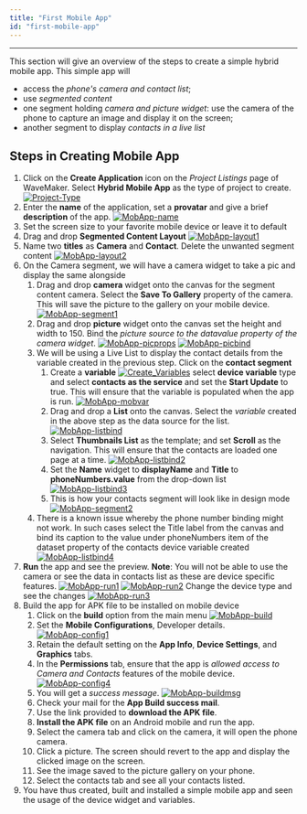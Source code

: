```yaml
---
title: "First Mobile App"
id: "first-mobile-app"
---
```

---
This section will give an overview of the steps to create a simple hybrid mobile app. This simple app will

- access the _phone's camera and contact list_;
- use _segmented content_
- one segment holding _camera and picture widget_: use the camera of the phone to capture an image and display it on the screen;
- another segment to display _contacts in a live list_

## Steps in Creating Mobile App

1. Click on the **Create Application** icon on the _Project Listings_ page of WaveMaker. Select **Hybrid Mobile App** as the type of project to create. [![Project-Type](/learn/assets/project-type.png)](/learn/assets/Project-Type.png)
2. Enter the **name** of the application, set a **provatar** and give a brief **description** of the app. [![MobApp-name](/learn/assets/MobApp-name.png)](/learn/assets/mobApp-name.png)
3. Set the screen size to your favorite mobile device or leave it to default
4. Drag and drop **Segmented Content Layout** [![MobApp-layout1](/learn/assets/MobApp-layout1.png)](/learn/assets/MobApp-layout1.png)
5. Name two **titles** as **Camera** and **Contact**. Delete the unwanted segment content [![MobApp-layout2](/learn/assets/MobApp-layout2.png)](/learn/assets/MobApp-layout2.png)
6. On the Camera segment, we will have a camera widget to take a pic and display the same alongside
    1. Drag and drop **camera** widget onto the canvas for the segment content camera. Select the **Save To Gallery** property of the camera. This will save the picture to the gallery on your mobile device. [![MobApp-segment1](/learn/assets/MobApp-segment1.png)](/learn/assets/MobApp-segment1.png)
    2. Drag and drop **picture** widget onto the canvas set the height and width to 150. Bind the _picture source to the datavalue property of the camera widget_. [![MobApp-picprops](/learn/assets/MobApp-picprops.png)](/learn/assets/MobApp-picprops.png) [![MobApp-picbind](/learn/assets/MobApp-picbind.png)](/learn/assets/MobApp-picbind.png)
    3. We will be using a Live List to display the contact details from the variable created in the previous step. Click on the **contact segment**
        1. Create a **variable** [![Create_Variables](/learn/assets/Create_Variables.png)](/learn/assets/Create_Variables.png) select **device variable** type and select **contacts as the service** and set the **Start Update** to true. This will ensure that the variable is populated when the app is run. [![MobApp-mobvar](/learn/assets/MobApp-mobvar.png)](/learn/assets/MobApp-mobvar.png)
        2. Drag and drop a **List** onto the canvas. Select the _variable_ created in the above step as the data source for the list. [![MobApp-listbind](/learn/assets/MobApp-listbind.png)](/learn/assets/MobApp-listbind.png)
        3. Select **Thumbnails List** as the template; and set **Scroll** as the navigation. This will ensure that the contacts are loaded one page at a time. [![MobApp-listbind2](/learn/assets/MobApp-listbind2.png)](/learn/assets/MobApp-listbind2.png)
        4. Set the **Name** widget to **displayName** and **Title** to **phoneNumbers.value** from the drop-down list [![MobApp-listbind3](/learn/assets/MobApp-listbind3.png)](/learn/assets/MobApp-listbind3.png)
        5. This is how your contacts segment will look like in design mode [![MobApp-segment2](/learn/assets/MobApp-segment2.png)](/learn/assets/MobApp-segment2.png)
    4. There is a known issue whereby the phone number binding might not work. In such cases select the Title label from the canvas and bind its caption to the value under phoneNumbers item of the dataset property of the contacts device variable created [![MobApp-listbind4](/learn/assets/MobApp-listbind4.png)](/learn/assets/MobApp-listbind4.png)
7. **Run** the app and see the preview. **Note**: You will not be able to use the camera or see the data in contacts list as these are device specific features. [![MobApp-run1](/learn/assets/MobApp-run1.png)](/learn/assets/MobApp-run1.png) [![MobApp-run2](/learn/assets/MobApp-run2.png)](/learn/assets/MobApp-run2.png) Change the device type and see the changes [![MobApp-run3](/learn/assets/MobApp-run3.png)](/learn/assets/MobApp-run3.png)
8. Build the app for APK file to be installed on mobile device
    1. Click on the **build** option from the main menu [![MobApp-build](/learn/assets/MobApp-build.png)](/learn/assets/MobApp-build.png)
    2. Set the **Mobile Configurations**, Developer details. [![MobApp-config1](/learn/assets/MobApp-config1.png)](/learn/assets/MobApp-config1.png)
    3. Retain the default setting on the **App Info**, **Device Settings**, and **Graphics** tabs.
    4. In the **Permissions** tab, ensure that the app is _allowed access to Camera and Contacts_ features of the mobile device. [![MobApp-config4](/learn/assets/MobApp-config4.png)](/learn/assets/MobApp-config4.png)
    5. You will get a _success message_. [![MobApp-buildmsg](/learn/assets/MobApp-buildmsg.png)](/learn/assets/MobApp-buildmsg.png)
    6. Check your mail for the **App Build success mail**.
    7. Use the link provided to **download the APK file**.
    8. **Install the APK file** on an Android mobile and run the app.
    9. Select the camera tab and click on the camera, it will open the phone camera.
    10. Click a picture. The screen should revert to the app and display the clicked image on the screen.
    11. See the image saved to the picture gallery on your phone.
    12. Select the contacts tab and see all your contacts listed.
9. You have thus created, built and installed a simple mobile app and seen the usage of the device widget and variables.

